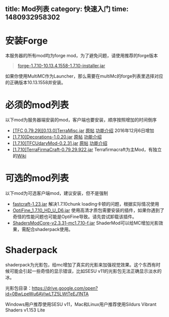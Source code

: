 title: Mod列表
category: 快速入门
time: 1480932958302
---

# 安装Forge

本服务器的所有mod均为forge mod，为了避免问题，请使用推荐的forge版本

> [forge-1.7.10-10.13.4.1558-1.7.10-installer.jar](https://drive.google.com/open?id=0BwLpeWu6AVjwaDg1dFgwMG5FU2M)

如果你使用MultiMC作为Launcher，那么需要在multiMc的forge列表里选择对应的正确版本10.13.1558并安装。

# 必须的mod列表

以下mod为服务器端安装的mod，客户端也要安装，顺序按照增加的时间倒序

- [[TFC 0.79.29][0.13.0]TerraMisc.jar](https://drive.google.com/open?id=0BwLpeWu6AVjwaWtOTDBfenRUQVU) [原帖](http://terrafirmacraft.com/f/topic/8401-tfc-079290130terramisc-random-stuff-and-things-for-tfc/) [功能介绍](../terra-misc/) 2016年12月6日增加
- [[1.7.10]Decorations-1.0.20.jar](https://drive.google.com/open?id=0BwLpeWu6AVjwR3VUZ0Q5RWlCeEE) [原帖](http://terrafirmacraft.com/f/topic/7694-tfc-07923-decorations-addon-for-tfc/) [功能介绍](../decorations/)
- [[1.7.10]TFCUdaryMod-0.2.31.jar](https://drive.google.com/open?id=0BwLpeWu6AVjwYk93SlB0RkxiQlU) [原帖](http://terrafirmacraft.com/f/topic/7587-tfc-07926-udary-mod-galenalimonite-extraction-ingame-alloy-calculator-tucker-bag-evaporator-pan-drying-mat/) [功能介绍]()
- [[1.7.10]TerraFirmaCraft-0.79.29.922.jar](https://drive.google.com/open?id=0BwLpeWu6AVjwNU9PTWwzRDJET28) Terrafirmacraft为主Mod，有独立的[Wiki](http://wiki.terrafirmacraft.com)

# 可选的mod列表

以下mod为可选客户端mod，建议安装，但不是强制

- [fastcraft-1.23.jar](https://drive.google.com/open?id=0BwLpeWu6AVjwdUt5akI4RFd3R0k) 解决1.7.10chunk loading卡顿的问题，根据实际情况使用
- [OptiFine_1.7.10_HD_U_D6.jar](https://drive.google.com/open?id=0BwLpeWu6AVjwa0ZBLXJ2aV92azQ) 使用高清才质包需要安装的插件，如果你遇到了奇怪的性能问题也可能是OptiFine导致。请先尝试卸载该插件。
- [ShadersModCore-v2.3.31-mc1.7.10-f.jar](https://drive.google.com/open?id=0BwLpeWu6AVjwWjFLb1VxZWljMFk) ShaderMod可以给MC增加光影效果，需配合shaderpack使用。

# Shaderpack

shaderpack为光影包，给mc增加了真实的光影来加强视觉效果。这个东西有时候可能会引起一些奇怪的显示错误，比如SESU v11的光影包无法正确显示淡水的冰。

光影包目录：https://drive.google.com/open?id=0BwLpeWu6AVjwLTZ5LWtTeEJ1NTA

Windows用户推荐使用SESU v11，Mac和Linux用户推荐使用Sildurs Vibrant Shaders v1.153 Lite